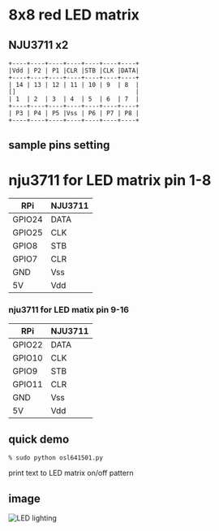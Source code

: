 # 8x8 red LED matrix


## NJU3711 x2  
    +----+----+----+----+----+----+----+
    |Vdd | P2 | P1 |CLR |STB |CLK |DATA|
    +----+----+----+----+----+----+----+
    | 14 | 13 | 12 | 11 | 10 | 9  | 8  |
    []                                 |
    | 1  | 2  | 3  | 4  | 5  | 6  | 7  |
    +----+----+----+----+----+----+----+
    | P3 | P4 | P5 |Vss | P6 | P7 | P8 |
    +----+----+----+----+----+----+----+

## sample pins setting

# nju3711 for LED matrix pin 1-8
  RPi  | NJU3711
-------|-----------
GPIO24 | DATA      
GPIO25 | CLK       
GPIO8  | STB       
GPIO7  | CLR       
GND    | Vss       
5V     | Vdd 

### nju3711 for LED matix pin 9-16
  RPi  | NJU3711
-------|-----------
GPIO22 | DATA      
GPIO10 | CLK       
GPIO9  | STB       
GPIO11 | CLR       
GND    | Vss       
5V     | Vdd 

## quick demo

    % sudo python osl641501.py 

print text to LED matrix on/off pattern 

## image
![LED lighting](/RPi-GPIO/images/osl641501_img.jpg)
